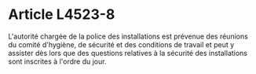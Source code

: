 # Article L4523-8

L'autorité chargée de la police des installations est prévenue des réunions du comité d'hygiène, de sécurité et des conditions de travail et peut y assister dès lors que des questions relatives à la sécurité des installations sont inscrites à l'ordre du jour.